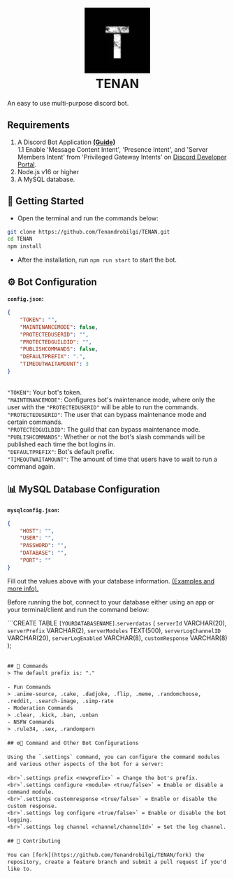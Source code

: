 <h1 align="center">
  <br>
  <img src="./.github/images/TENAN.png" height="150" alt="TENAN">
  <br>TENAN<br>
</h1>

An easy to use multi-purpose discord bot.

## Requirements

1. A Discord Bot Application **[(Guide)](https://discordjs.guide/preparations/setting-up-a-bot-application.html#creating-your-bot)**
<br> 1.1 Enable 'Message Content Intent', 'Presence Intent', and 'Server Members Intent' from 'Privileged Gateway Intents' on [Discord Developer Portal](https://discord.com/developers/applications/). </br>
2. Node.js v16 or higher
3. A MySQL database. 

## 🚀 Getting Started

- Open the terminal and run the commands below:

```sh
git clone https://github.com/Tenandrobilgi/TENAN.git
cd TENAN
npm install
```

- After the installation, run `npm run start` to start the bot.

## ⚙️ Bot Configuration

**`config.json`:**

```json
{
    "TOKEN": "",
    "MAINTENANCEMODE": false,
    "PROTECTEDUSERID": "",
    "PROTECTEDGUILDID": "",
    "PUBLISHCOMMANDS": false,
    "DEFAULTPREFIX": ".", 
    "TIMEOUTWAITAMOUNT": 3 
}

```

<br>`"TOKEN"`: Your bot's token.
<br>`"MAINTENANCEMODE"`: Configures bot's maintenance mode, where only the user with the `"PROTECTEDUSERID"` will be able to run the commands.
<br>`"PROTECTEDUSERID"`: The user that can bypass maintenance mode and certain commands.
<br>`"PROTECTEDGUILDID"`: The guild that can bypass maintenance mode.
<br>`"PUBLISHCOMMANDS"`: Whether or not the bot's slash commands will be published each time the bot logins in.
<br>`"DEFAULTPREFIX"`: Bot's default prefix.
<br>`"TIMEOUTWAITAMOUNT"`: The amount of time that users have to wait to run a command again.</br>

## 📊 MySQL Database Configuration

**`mysqlconfig.json`:**

```json
{
    "HOST": "",
    "USER": "",
    "PASSWORD": "",
    "DATABASE": "",
    "PORT": ""
}
```

Fill out the values above with your database information. [(Examples and more info).](https://www.npmjs.com/package/mysql)

Before running the bot, connect to your database either using an app or your terminal/client and run the command below:

```CREATE TABLE `[YOURDATABASENAME]`.`serverdatas` ( `serverId` VARCHAR(20), `serverPrefix` VARCHAR(2), `serverModules` TEXT(500), `serverLogChannelID` VARCHAR(20), `serverLogEnabled` VARCHAR(8), `customResponse` VARCHAR(8) ); 
```

## 📝 Commands
> The default prefix is: "."

- Fun Commands
> .anime-source, .cake, .dadjoke, .flip, .meme, .randomchoose, .reddit, .search-image, .simp-rate
- Moderation Commands
> .clear, .kick, .ban, .unban
- NSFW Commands
> .rule34, .sex, .randomporn

## ⚙️📝 Command and Other Bot Configurations

Using the `.settings` command, you can configure the command modules and various other aspects of the bot for a server:

<br>`.settings prefix <newprefix>` = Change the bot's prefix.
<br>`.settings configure <module> <true/false>` = Enable or disable a command module.
<br>`.settings customresponse <true/false>` = Enable or disable the custom response.
<br>`.settings log configure <true/false>` = Enable or disable the bot logging.
<br>`.settings log channel <channel/channelId>` = Set the log channel.

## 🤝 Contributing

You can [fork](https://github.com/Tenandrobilgi/TENAN/fork) the repository, create a feature branch and submit a pull request if you'd like to.
